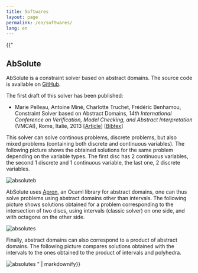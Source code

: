 ```yaml
---
title: Softwares
layout: page
permalink: /en/softwares/
lang: en
---
```


<section>

{{"
# AbSolute

AbSolute is a constraint solver based on abstract domains. The source code is available on [GitHub](https://github.com/mpelleau/AbSolute).

The first draft of this solver has been published:
- Marie Pelleau, Antoine Miné, Charlotte Truchet, Frédéric Benhamou, Constraint Solver based on Abstract Domains, _14th International Conference on Verification, Model Checking, and Abstract Interpretation_ (VMCAI), Rome, Italie, 2013 [[Article](http://webusers.i3s.unice.fr/~mpelleau/ressources/publi/vmcai-2013.pdf)] [[Bibtex](http://webusers.i3s.unice.fr/~mpelleau/ressources/biblio/pelleau-VMCAI13.bib)]

This solver can solve continous problems, discrete problems, but also mixed problems (containing both discrete and continuous variables). The following picture shows the obtained solutions for the same problem depending on the variable types. The first disc has 2 continuous variables, the second 1 discrete and 1 continuous variable, the last one, 2 discrete variables.

![absoluteb](/~mpelleau/img/absolute_1.png)


AbSolute uses [Apron](http://apron.cri.ensmp.fr/library/), an Ocaml library for abstract domains, one can thus solve problems using abstract domains other than intervals. The following picture shows solutions obtained for a problem corresponding to the intersection of two discs, using intervals (classic solver) on one side, and with octagons on the other side.

![absolutes](/~mpelleau/img/absolute_2.png)


Finally, abstract domains can also correspond to a product of abstract domains. The following picture compares solutions obtained with the intervals to the ones obtained to the product of intervals and polyhedra.

![absolutes](/~mpelleau/img/absolute_3.png)
" | markdownify}}
</section>
